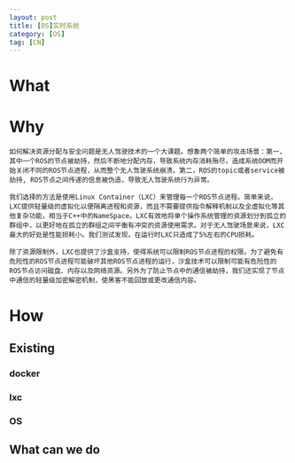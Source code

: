```yaml
---
layout: post
title: [OS]实时系统
category: [OS]
tag: [CN]
---
```


# What



# Why

    如何解决资源分配与安全问题是无人驾驶技术的一个大课题。想象两个简单的攻击场景：第一，其中一个ROS的节点被劫持，然后不断地分配内存，导致系统内存消耗殆尽，造成系统OOM而开始关闭不同的ROS节点进程，从而整个无人驾驶系统崩溃。第二，ROS的topic或者service被劫持, ROS节点之间传递的信息被伪造，导致无人驾驶系统行为异常。

    我们选择的方法是使用Linux Container（LXC）来管理每一个ROS节点进程。简单来说，LXC提供轻量级的虚拟化以便隔离进程和资源，而且不需要提供指令解释机制以及全虚拟化等其他复杂功能，相当于C++中的NameSpace。LXC有效地将单个操作系统管理的资源划分到孤立的群组中，以更好地在孤立的群组之间平衡有冲突的资源使用需求。对于无人驾驶场景来说，LXC最大的好处是性能损耗小。我们测试发现，在运行时LXC只造成了5%左右的CPU损耗。

    除了资源限制外，LXC也提供了沙盒支持，使得系统可以限制ROS节点进程的权限。为了避免有危险性的ROS节点进程可能破坏其他ROS节点进程的运行，沙盒技术可以限制可能有危险性的ROS节点访问磁盘、内存以及网络资源。另外为了防止节点中的通信被劫持，我们还实现了节点中通信的轻量级加密解密机制，使黑客不能回放或更改通信内容。

# How

## Existing

### docker

### lxc

### OS

## What can we do



